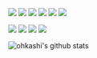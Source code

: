 <p>
<img src="https://img.shields.io/badge/Windows-0018C8?style=flat-square&logo=Windows&logoColor=dark"/>
<img src="https://img.shields.io/badge/iOS-000000?style=flat-square&logo=Apple&logoColor=white"/>
<img src="https://img.shields.io/badge/Flutter-02569B?style=flat-square&logo=Flutter&logoColor=white"/>
<img src="https://img.shields.io/badge/Cocos2d-683D87?style=flat-square&logo=Cocos&logoColor=white"/>
<!--<img src="https://img.shields.io/badge/Unreal-0E1128?style=flat-square&logo=Unreal%20Engine&logoColor=white"/>-->
<img src="https://img.shields.io/badge/SQLite-003B57?style=flat-square&logo=SQLite&logoColor=white"/>
<img src="https://img.shields.io/badge/MariaDB-003545?style=flat-square&logo=MariaDB&logoColor=white"/>
</p>
<p>
<img src="https://img.shields.io/badge/C-A8B9CC?style=flat-square&logo=C&logoColor=white"/>
<img src="https://img.shields.io/badge/C++-00599C?style=flat-square&logo=C%2b%2b&logoColor=white"/>
<img src="https://img.shields.io/badge/Swift-E04030?style=flat-square&logo=Swift&logoColor=white"/>
<img src="https://img.shields.io/badge/Rust-303030?style=flat-square&logo=Rust&logoColor=white"/>
</p>

![ohkashi's github stats](https://github-readme-stats.vercel.app/api?username=ohkashi&show_icons=true&theme=radical)
